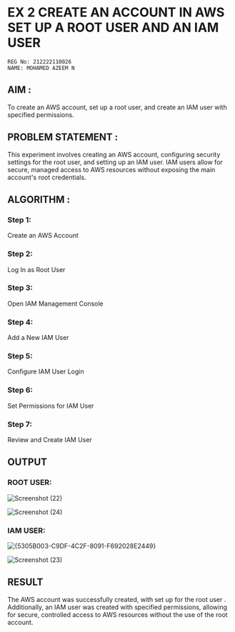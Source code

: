  # EX 2 CREATE AN  ACCOUNT IN AWS SET UP A ROOT USER AND AN IAM USER 
```
REG No: 212222110026
NAME: MOHAMED AZEEM N
```

## AIM :
To create an AWS account, set up a root user, and create an IAM user with specified permissions.

## PROBLEM STATEMENT :
This experiment involves creating an AWS account, configuring security settings for the root user, and setting up an IAM user. IAM users allow for secure, managed access to AWS resources without exposing the main account's root credentials.

## ALGORITHM :

 ### Step 1:
 
 Create an AWS Account </br>

 ### Step 2:
 
 Log In as Root User </br>
 
 ### Step 3:
 
 Open IAM Management Console</br>
 
 ### Step 4:
 
 Add a New IAM User</br>
 
 ### Step 5:
 
 Configure IAM User Login</br>
 
 ### Step 6:
 
 Set Permissions for IAM User</br>
 
 ### Step 7:
 
 Review and Create IAM User</br>


## OUTPUT

### ROOT USER:
![Screenshot (22)](https://github.com/user-attachments/assets/f17ad185-08d0-4c89-bdde-b6940616c0c1)

![Screenshot (24)](https://github.com/user-attachments/assets/f19b2af6-59b6-4d5f-9b66-f3b3ed55b62b)




 ### IAM USER:
 ![{5305B003-C9DF-4C2F-8091-F692028E2449}](https://github.com/user-attachments/assets/f5f23e89-5bfc-477e-8adf-151e0571e5b0)

![Screenshot (23)](https://github.com/user-attachments/assets/30c48164-b5d3-48d5-9284-fc7d7b2e85f7)






## RESULT
The AWS account was successfully created, with set up for the root user . Additionally, an IAM user was created with specified permissions, allowing for secure, controlled access to AWS resources without the use of the root account. 

  


